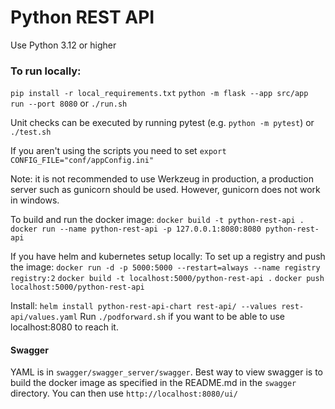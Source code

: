 # Python REST API

Use Python 3.12 or higher

### To run locally:
`pip install -r local_requirements.txt`
`python -m flask --app src/app run --port 8080` or `./run.sh`

Unit checks can be executed by running pytest (e.g. `python -m pytest`) or `./test.sh`

If you aren't using the scripts you need to set `export CONFIG_FILE="conf/appConfig.ini"`

Note: it is not recommended to use Werkzeug in production, a production server such as gunicorn should be used.
However, gunicorn does not work in windows.

To build and run the docker image:
`docker build -t python-rest-api .`
`docker run --name python-rest-api -p 127.0.0.1:8080:8080 python-rest-api`

If you have helm and kubernetes setup locally:
To set up a registry and push the image:
`docker run -d -p 5000:5000 --restart=always --name registry registry:2`
`docker build -t localhost:5000/python-rest-api .`
`docker push localhost:5000/python-rest-api`

Install:
`helm install python-rest-api-chart rest-api/ --values rest-api/values.yaml`
Run `./podforward.sh` if you want to be able to use localhost:8080 to reach it.

#### Swagger
YAML is in `swagger/swagger_server/swagger`.
Best way to view swagger is to build the docker image as specified in the README.md in the `swagger` directory.
You can then use `http://localhost:8080/ui/`
